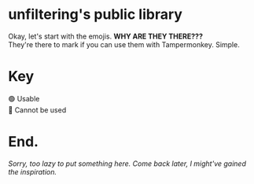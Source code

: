 # unfiltering's public library
Okay, let's start with the emojis. **WHY ARE THEY THERE???** <br>
They're there to mark if you can use them with Tampermonkey. Simple.
# Key
🟢 Usable <br>
🔴 Cannot be used <br>
# End.

*Sorry, too lazy to put something here. Come back later, I might've gained the inspiration.*
